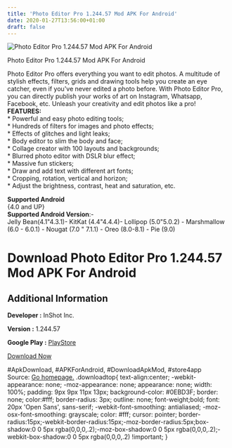 ```yaml
---
title: 'Photo Editor Pro 1.244.57 Mod APK For Android'
date: 2020-01-27T13:56:00+01:00
draft: false
---
```


![Photo Editor Pro 1.244.57 Mod APK For Android](https://i0.wp.com/apkhome.net/wp-content/uploads/2020/01/Photo-Editor-Pro-1.244.57-Mod.png "Photo Editor Pro 1.244.57 Mod APK For Android")

  

Photo Editor Pro 1.244.57 Mod APK For Android

Photo Editor Pro offers everything you want to edit photos. A multitude of stylish effects, filters, grids and drawing tools help you create an eye catcher, even if you've never edited a photo before. With Photo Editor Pro, you can directly publish your works of art on Instagram, Whatsapp, Facebook, etc. Unleash your creativity and edit photos like a pro!  
**FEATURES:**  
\* Powerful and easy photo editing tools;  
\* Hundreds of filters for images and photo effects;  
\* Effects of glitches and light leaks;  
\* Body editor to slim the body and face;  
\* Collage creator with 100 layouts and backgrounds;  
\* Blurred photo editor with DSLR blur effect;  
\* Massive fun stickers;  
\* Draw and add text with different art fonts;  
\* Cropping, rotation, vertical and horizon;  
\* Adjust the brightness, contrast, heat and saturation, etc.

**Supported Android**  
{4.0 and UP}  
**Supported Android Version**:-  
Jelly Bean(4.1"4.3.1)- KitKat (4.4"4.4.4)- Lollipop (5.0"5.0.2) - Marshmallow (6.0 - 6.0.1) - Nougat (7.0 " 7.1.1) - Oreo (8.0-8.1) - Pie (9.0)

Download Photo Editor Pro 1.244.57 Mod APK For Android
======================================================

Additional Information
----------------------

**Developer :** InShot Inc.

**Version :** 1.244.57

**Google Play :** [PlayStore](https://play.google.com/store/apps/details?id=photo.editor.photoeditor.photoeditorpro)

  

[Download Now](https://store4app.co/post/photo-editor-pro-1-244-57-mod-apk-for-android_1580129754)

  
#ApkDownload, #APKForAndroid, #DownloadApkMod, #store4app  
Source: [Go homepage.](https://store4app.co/post/photo-editor-pro-1-244-57-mod-apk-for-android_1580129754) .downloadtop{ text-align:center; -webkit-appearance: none; -moz-appearance: none; appearance: none; width: 100%; padding: 9px 9px 11px 13px; background-color: #0EBD3F; border: none; color:#fff; border-radius: 3px; outline: none; font-weight;bold; font: 20px 'Open Sans', sans-serif; -webkit-font-smoothing: antialiased; -moz-osx-font-smoothing: grayscale; color: #fff; cursor: pointer; border-radius:15px;-webkit-border-radius:15px;-moz-border-radius:5px;box-shadow:0 0 5px rgba(0,0,0,.2);-moz-box-shadow:0 0 5px rgba(0,0,0,.2);-webkit-box-shadow:0 0 5px rgba(0,0,0,.2) !important; }